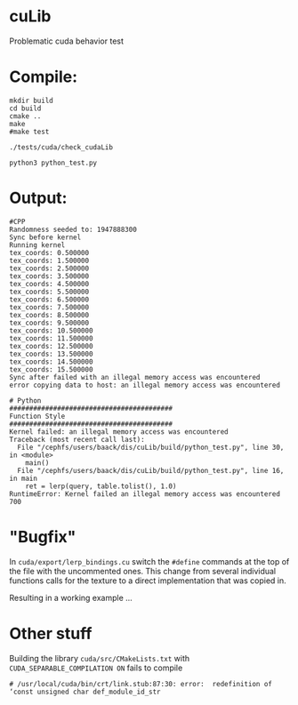 # cuLib
Problematic cuda behavior test

# Compile:

```
mkdir build
cd build
cmake ..
make
#make test

./tests/cuda/check_cudaLib

python3 python_test.py

```

# Output:
```
#CPP
Randomness seeded to: 1947888300
Sync before kernel
Running kernel
tex_coords: 0.500000
tex_coords: 1.500000
tex_coords: 2.500000
tex_coords: 3.500000
tex_coords: 4.500000
tex_coords: 5.500000
tex_coords: 6.500000
tex_coords: 7.500000
tex_coords: 8.500000
tex_coords: 9.500000
tex_coords: 10.500000
tex_coords: 11.500000
tex_coords: 12.500000
tex_coords: 13.500000
tex_coords: 14.500000
tex_coords: 15.500000
Sync after failed with an illegal memory access was encountered
error copying data to host: an illegal memory access was encountered

# Python
#########################################
Function Style
#########################################
Kernel failed: an illegal memory access was encountered
Traceback (most recent call last):
  File "/cephfs/users/baack/dis/cuLib/build/python_test.py", line 30, in <module>
    main()
  File "/cephfs/users/baack/dis/cuLib/build/python_test.py", line 16, in main
    ret = lerp(query, table.tolist(), 1.0)
RuntimeError: Kernel failed an illegal memory access was encountered 700
```

# "Bugfix"

In `cuda/export/lerp_bindings.cu` switch the `#define` commands at the top of the file with the uncommented ones.
This change from several individual functions calls for the texture to a direct implementation that was copied in.

Resulting in a working example ...


# Other stuff
Building the library `cuda/src/CMakeLists.txt` with `CUDA_SEPARABLE_COMPILATION ON` fails to compile
```
# /usr/local/cuda/bin/crt/link.stub:87:30: error:  redefinition of ‘const unsigned char def_module_id_str
```
